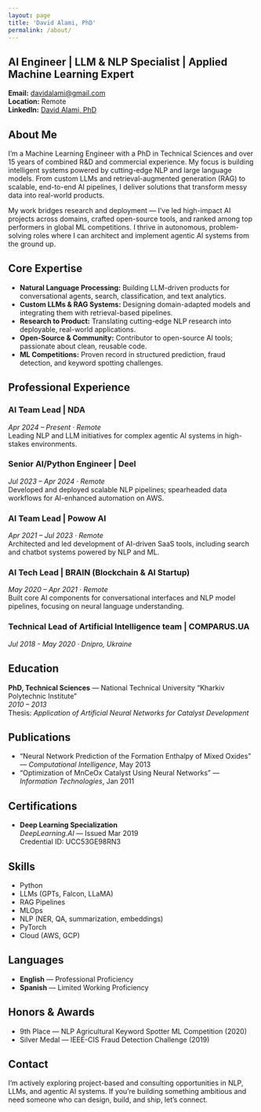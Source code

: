 ```yaml
---
layout: page
title: 'David Alami, PhD'
permalink: /about/
---
```


## AI Engineer | LLM & NLP Specialist | Applied Machine Learning Expert

**Email:** [davidalami@gmail.com](mailto:davidalami@gmail.com)  
**Location:** Remote  
**LinkedIn:** [David Alami, PhD](https://www.linkedin.com/in/david-alami-phd-813aa9101/)  

## About Me  
I’m a Machine Learning Engineer with a PhD in Technical Sciences and over 15 years of combined R&D and commercial experience. My focus is building intelligent systems powered by cutting-edge NLP and large language models. From custom LLMs and retrieval-augmented generation (RAG) to scalable, end-to-end AI pipelines, I deliver solutions that transform messy data into real-world products.

My work bridges research and deployment — I’ve led high-impact AI projects across domains, crafted open-source tools, and ranked among top performers in global ML competitions. I thrive in autonomous, problem-solving roles where I can architect and implement agentic AI systems from the ground up.

## Core Expertise  
- **Natural Language Processing:** Building LLM-driven products for conversational agents, search, classification, and text analytics.  
- **Custom LLMs & RAG Systems:** Designing domain-adapted models and integrating them with retrieval-based pipelines.   
- **Research to Product:** Translating cutting-edge NLP research into deployable, real-world applications.  
- **Open-Source & Community:** Contributor to open-source AI tools; passionate about clean, reusable code.  
- **ML Competitions:** Proven record in structured prediction, fraud detection, and keyword spotting challenges.  

## Professional Experience  
### AI Team Lead | NDA  
*Apr 2024 – Present · Remote*  
Leading NLP and LLM initiatives for complex agentic AI systems in high-stakes environments.

### Senior AI/Python Engineer | Deel  
*Jul 2023 – Apr 2024 · Remote*  
Developed and deployed scalable NLP pipelines; spearheaded data workflows for AI-enhanced automation on AWS.

### AI Team Lead | Powow AI  
*Apr 2021 – Jul 2023 · Remote*  
Architected and led development of AI-driven SaaS tools, including search and chatbot systems powered by NLP and ML.

### AI Tech Lead | BRAIN (Blockchain & AI Startup)  
*May 2020 – Apr 2021 · Remote*  
Built core AI components for conversational interfaces and NLP model pipelines, focusing on neural language understanding.

### Technical Lead of Artificial Intelligence team | COMPARUS.UA
*Jul 2018 - May 2020 · Dnipro, Ukraine*

## Education  
**PhD, Technical Sciences** — National Technical University “Kharkiv Polytechnic Institute”  
*2010 – 2013*  
Thesis: *Application of Artificial Neural Networks for Catalyst Development*

## Publications  
- “Neural Network Prediction of the Formation Enthalpy of Mixed Oxides” — *Computational Intelligence*, May 2013  
- “Optimization of MnCeOx Catalyst Using Neural Networks” — *Information Technologies*, Jan 2011  

## Certifications  
- **Deep Learning Specialization**  
  *DeepLearning.AI* — Issued Mar 2019  
  Credential ID: UCC53GE98RN3 

## Skills  
- Python  
- LLMs (GPTs, Falcon, LLaMA)  
- RAG Pipelines  
- MLOps 
- NLP (NER, QA, summarization, embeddings)  
- PyTorch  
- Cloud (AWS, GCP)  

## Languages  
- **English** — Professional Proficiency  
- **Spanish** — Limited Working Proficiency  

## Honors & Awards  
- 9th Place — NLP Agricultural Keyword Spotter ML Competition (2020)  
- Silver Medal — IEEE-CIS Fraud Detection Challenge (2019)  

## Contact  
I’m actively exploring project-based and consulting opportunities in NLP, LLMs, and agentic AI systems. If you’re building something ambitious and need someone who can design, build, and ship, let’s connect.